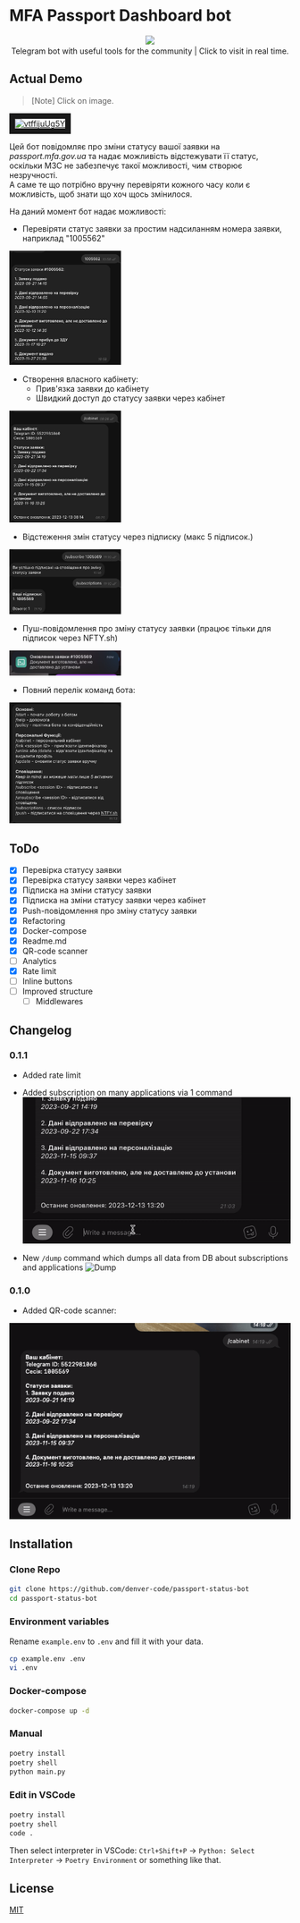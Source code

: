 
# MFA Passport Dashboard bot
<p align="center">
   <a href="https://t.me/passport_mfa_gov_ua_bot"><img src="https://telegram.org/img/t_logo.png?1"></a> <br>
   Telegram bot with useful tools for the community | Click to visit in real time.
</p>

## Actual Demo  
> [Note] Click on image.  

<a href="http://www.youtube.com/watch?feature=player_embedded&v=vtffijuUg5Y" target="_blank"><img src="http://img.youtube.com/vi/vtffijuUg5Y/0.jpg" 
alt="vtffijuUg5Y" width="240" height="180" border="10" /></a>

Цей бот повідомляє про зміни статусу вашої заявки на _passport.mfa.gov.ua_ та надає можливість відстежувати її статус, оскільки МЗС не забезпечує такої можливості, чим створює незручності.  
А саме те що потрібно вручну перевіряти кожного часу коли є можливість, щоб знати що хоч щось змінилося.  

На даний момент бот надає можливості:
- Перевіряти статус заявки за простим надсиланням номера заявки, наприклад "1005562"  

<img src="assets/pic1.png" alt="drawing" width="200" />   

- Створення власного кабінету:
    - Прив'язка заявки до кабінету
    - Швидкий доступ до статусу заявки через кабінет    

<img src="assets/pic2.png" alt="drawing" width="200" />  

- Відстеження змін статусу через підписку (макс 5 підписок.)  


<img src="assets/pic3.png" alt="drawing" width="200" />  

- Пуш-повідомлення про зміну статусу заявки (працює тільки для підписок через NFTY.sh)

<img src="assets/pic4.png" alt="drawing" width="200" />  

- Повний перелік команд бота:


<img src="assets/pic5.png" alt="drawing" width="200" />  

## ToDo
- [x] Перевірка статусу заявки
- [x] Перевірка статусу заявки через кабінет
- [x] Підписка на зміни статусу заявки
- [x] Підписка на зміни статусу заявки через кабінет
- [x] Push-повідомлення про зміну статусу заявки
- [x] Refactoring
- [x] Docker-compose
- [x] Readme.md
- [x] QR-code scanner
- [ ] Analytics
- [x] Rate limit
- [ ] Inline buttons
- [ ] Improved structure
  - [ ] Middlewares

## Changelog
### 0.1.1
- Added rate limit
- Added subscription on many applications via 1 command
![Subscriptions](assets/many_subs.gif)

- New `/dump` command which dumps all data from DB about subscriptions and applications
![Dump](assets/dump.gif)

### 0.1.0
- Added QR-code scanner:

![QR-code scanner](assets/qr_scanner.gif)

## Installation
### Clone Repo
```bash
git clone https://github.com/denver-code/passport-status-bot
cd passport-status-bot
```
### Environment variables
Rename `example.env` to `.env` and fill it with your data.
```bash
cp example.env .env
vi .env
```
### Docker-compose
```bash
docker-compose up -d
```
### Manual
```bash
poetry install
poetry shell
python main.py
```
### Edit in VSCode
```bash
poetry install
poetry shell
code .
```
Then select interpreter in VSCode: `Ctrl+Shift+P` -> `Python: Select Interpreter` -> `Poetry Environment` or something like that.

## License
[MIT](LICENSE.md)